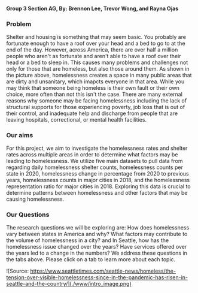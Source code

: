 #### Group 3 Section AG, By: Brennon Lee, Trevor Wong, and Rayna Ojas

### Problem

Shelter and housing is something that may seem basic. You probably are fortunate enough to 
have a roof over your head and a bed to go to at the end of the day. However, across America, 
there are over half a million people who aren't as fortunate and aren't able to have a 
roof over their head or a bed to sleep in. This causes many problems and challenges not only for 
those that are homeless, but also those around them. As shown in the picture above, homelessness
creates a space in many public areas that are dirty and unsanitary, which imapcts everyone in that
area. While you may think that someone being homeless is their own fault or their own choice, 
more often than not this isn't the case. There are many external reasons why someone may be facing 
homelessness including the lack of structural supports for those experiencing poverty, job loss that
is out of their control, and inadequate help and discharge from people that are leaving hospitals, 
correctional, or mental health facilities.

### Our aims

For this project, we aim to investigate the homelessness rates and shelter rates across multiple
areas in order to determine what factors may be leading to homelessness. We utilize five main datasets
to pull data from regarding daily homelessness shelter counts, homelessness counts per state in 2020,
homelessness change in percentage from 2020 to previous years, homelessness counts in major cities in 
2018, and the homelessness representation ratio for major cities in 2018. Exploring this data is crucial
to determine patterns between homelessness and other factors that may be causing homelessness.

### Our Questions

The research questions we will be exploring are: How does homelessness vary between states in America and why? 
What factors may contribute to the volume of homelessness in a city? and In Seattle, how has the homelessness issue 
changed over the years? Have services offered over the years led to a change in the numbers? We address these 
questions in the tabs above. Please click on a tab to learn more about each topic.

![Source: https://www.seattletimes.com/seattle-news/homeless/the-tension-over-visible-homelessness-since-in-the-pandemic-has-risen-in-seattle-and-the-country/](./www/intro_image.png)